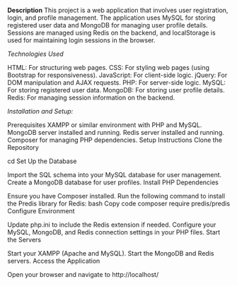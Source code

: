 **Description**
This project is a web application that involves user registration, login, and profile management. The application uses MySQL for storing registered user data and MongoDB for managing user profile details. Sessions are managed using Redis on the backend, and localStorage is used for maintaining login sessions in the browser.

*Technologies Used*

HTML: For structuring web pages.
CSS: For styling web pages (using Bootstrap for responsiveness).
JavaScript: For client-side logic.
jQuery: For DOM manipulation and AJAX requests.
PHP: For server-side logic.
MySQL: For storing registered user data.
MongoDB: For storing user profile details.
Redis: For managing session information on the backend.

_Installation and Setup:_

Prerequisites
XAMPP or similar environment with PHP and MySQL.
MongoDB server installed and running.
Redis server installed and running.
Composer for managing PHP dependencies.
Setup Instructions
Clone the Repository

cd <repository-directory>
Set Up the Database

Import the SQL schema into your MySQL database for user management.
Create a MongoDB database for user profiles.
Install PHP Dependencies

Ensure you have Composer installed.
Run the following command to install the Predis library for Redis:
bash
Copy code
composer require predis/predis
Configure Environment

Update php.ini to include the Redis extension if needed.
Configure your MySQL, MongoDB, and Redis connection settings in your PHP files.
Start the Servers

Start your XAMPP (Apache and MySQL).
Start the MongoDB and Redis servers.
Access the Application

Open your browser and navigate to http://localhost/
